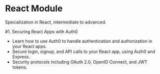 # React Module

Specialization in React, intermediate to advanced.

#1. Securing React Apps with Auth0

- Learn how to use Auth0 to handle authentication and authorization in your React apps.
- Secure login, signup, and API calls to your React app, using Auth0 and Express.
- Security protocols including OAuth 2.0, OpenID Connect, and JWT tokens.


